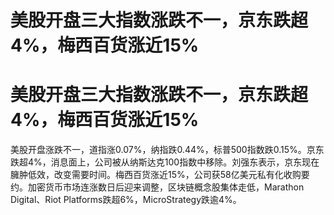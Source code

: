 # 美股开盘三大指数涨跌不一，京东跌超4%，梅西百货涨近15%

# 美股开盘三大指数涨跌不一，京东跌超4%，梅西百货涨近15%

美股开盘涨跌不一，道指涨0.07%，纳指跌0.44%，标普500指数跌0.15%。京东跌超4%，消息面上，公司被从纳斯达克100指数中移除。刘强东表示，京东现在臃肿低效，改变需要时间。梅西百货涨近15%，公司获58亿美元私有化收购要约。加密货币市场连涨数日后迎来调整，区块链概念股集体走低，Marathon
Digital、Riot Platforms跌超6%，MicroStrategy跌逾4%。

